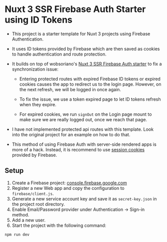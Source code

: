 # Nuxt 3 SSR Firebase Auth Starter using ID Tokens

- This project is a starter template for Nuxt 3 projects using Firebase Authentication.

- It uses ID tokens provided by Firebase which are then saved as cookies to handle
  authentication and route protection.

- It builds on top of wobsoriano's
  [Nuxt 3 SSR Firebase Auth starter](https://github.com/wobsoriano/nuxt-firebase-auth-starter)
  to fix a synchronization issue:

  - Entering protected routes with expired Firebase ID tokens or expired cookies causes the app to
    redirect us to the login page. However, on the next refresh, we will be logged in once again.

  - To fix the issue, we use a token expired page to let ID tokens refresh when they expire.

  - For expired cookies, we run `signOut` on the Login page mount to make sure we are really logged out,
    once we reach that page.

- I have not implemented protected api routes with this template. Look into the original project
  for an example on how to do that.

- This method of using Firebase Auth with server-side rendered apps is more of a hack.
  Instead, it is recommend to use
  [session cookies](https://github.com/arvl130/nuxt3-ssr-firebase-auth-session-cookies-starter)
  provided by Firebase.

## Setup

1. Create a Firebase project: [console.firebase.google.com](https://console.firebase.google.com/)
2. Register a new Web app and copy the configuration to `firebase/client.js`.
3. Generate a new service account key and save it as `secret-key.json` in the project root directory.
4. Enable Email/Password provider under Authentication -> Sign-in method.
5. Add a new user.
6. Start the project with the following command:

```sh
npm run dev
```
